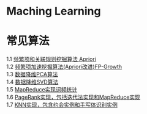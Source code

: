  Maching Learning
===================
# 常见算法
1.1 [频繁项和关联规则挖掘算法 Apriori](/src/python/Apriori/apriori.py)<br>
1.2 [频繁项加速挖掘算法(Apriori改进)FP-Growth](/src/python/FP_Growth/FP-Growth.py)<br>
1.3 [数据降维PCA算法](/src/python/PCA/pca.py)<br>
1.4 [数据降维SVD算法](/src/python/SVD/svd.py)<br>
1.5 [MapReduce实现词频统计](/src/python/MapReduce/WordCount.py)<br>
1.6 [PageRank实现，包括迭代法实现和MapReduce实现](/src/python/PageRank/)<br>
1.7 [KNN实现，包含约会实例和手写体识别实例](/src/python/KNN/knn.py)

